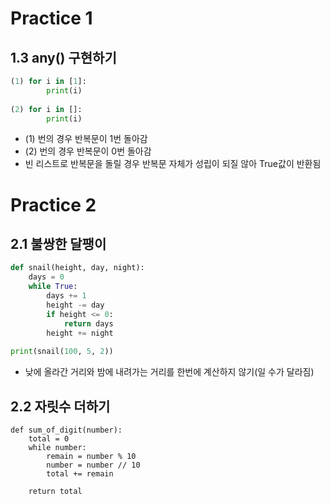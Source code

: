 # Practice 1

## 1.3 any() 구현하기

```python
(1)	for i in [1]:
		print(i)
	
(2)	for i in []:
		print(i)
```

- (1) 번의 경우 반복문이 1번 돌아감
- (2) 번의 경우 반복문이 0번 돌아감
- 빈 리스트로 반복문을 돌릴 경우 반복문 자체가 성립이 되질 않아 True값이 반환됨



# Practice 2

## 2.1 불쌍한 달팽이

```python
def snail(height, day, night):
	days = 0
    while True:
        days += 1
        height -= day
        if height <= 0:
            return days
        height += night
        
print(snail(100, 5, 2))
```

- 낮에 올라간 거리와 밤에 내려가는 거리를 한번에 계산하지 않기(일 수가 달라짐)

## 2.2 자릿수 더하기

```
def sum_of_digit(number):
    total = 0
    while number:
        remain = number % 10
        number = number // 10
        total += remain
        
    return total
```

